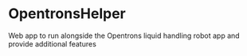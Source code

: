 # OpentronsHelper
Web app to run alongside the Opentrons liquid handling robot app and provide additional features
